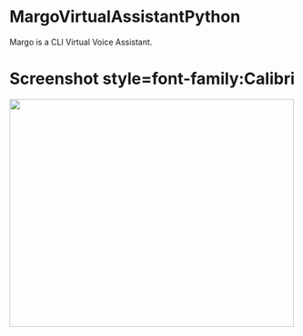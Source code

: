 # MargoVirtualAssistantPython
Margo is a CLI Virtual Voice Assistant. 



<h1>Screenshot style=font-family:Calibri</h1>
<img src="https://github.com/Shahmir-Riddo/MargoVirtualAssistant/blob/main/Screenshot%20(4).png" width="500" height="400">
